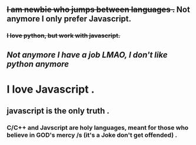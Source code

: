## ~~I am newbie who jumps between languages .~~ Not anymore I only prefer Javascript.
### ~~I love python, but work with javascript.~~ 
## ***Not anymore I have a job LMAO, I don't like python anymore***
# I love Javascript .
## javascript is the only truth .
### C/C++ and Javscript are holy languages, meant for those who believe in GOD's mercy /s (it's a Joke don't get offended) .



